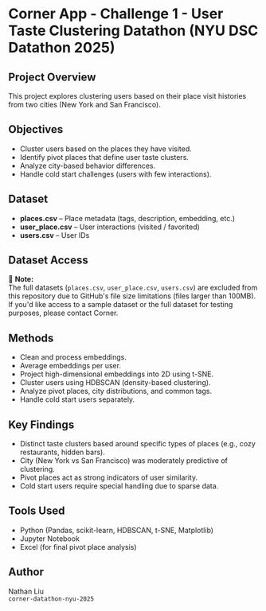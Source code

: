 # Corner App - Challenge 1 - User Taste Clustering Datathon (NYU DSC Datathon 2025)

## Project Overview

This project explores clustering users based on their place visit histories from two cities (New York and San Francisco).

## Objectives

- Cluster users based on the places they have visited.
- Identify pivot places that define user taste clusters.
- Analyze city-based behavior differences.
- Handle cold start challenges (users with few interactions).

## Dataset

- **places.csv** – Place metadata (tags, description, embedding, etc.)
- **user_place.csv** – User interactions (visited / favorited)
- **users.csv** – User IDs

## Dataset Access

📁 **Note:**  
The full datasets (`places.csv`, `user_place.csv`, `users.csv`) are excluded from this repository due to GitHub's file size limitations (files larger than 100MB).  
If you'd like access to a sample dataset or the full dataset for testing purposes, please contact Corner.

## Methods

- Clean and process embeddings.
- Average embeddings per user.
- Project high-dimensional embeddings into 2D using t-SNE.
- Cluster users using HDBSCAN (density-based clustering).
- Analyze pivot places, city distributions, and common tags.
- Handle cold start users separately.

## Key Findings

- Distinct taste clusters based around specific types of places (e.g., cozy restaurants, hidden bars).
- City (New York vs San Francisco) was moderately predictive of clustering.
- Pivot places act as strong indicators of user similarity.
- Cold start users require special handling due to sparse data.

## Tools Used

- Python (Pandas, scikit-learn, HDBSCAN, t-SNE, Matplotlib)
- Jupyter Notebook
- Excel (for final pivot place analysis)

## Author

Nathan Liu  
`corner-datathon-nyu-2025`
